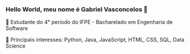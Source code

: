 ### Hello World, meu nome é Gabriel Vasconcelos 👋

:school: Estudante do 4° período do IFPE - Bacharelado em Engenharia de Software

:pushpin: Principais interesses: Python, Java, JavaScript, HTML, CSS, SQL, Data Science


